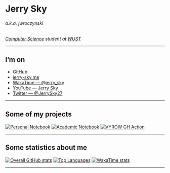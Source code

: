 # Jerry Sky
###### *a.k.a. jwroczynski*

*[Computer Science](https://cs.pwr.edu.pl/index.php?lang=eng) student at [WUST](https://pwr.edu.pl/en/)*

---

## I’m on

- GitHub
- [jerry-sky.me](https://jerry-sky.me)
- [WakaTime — @jerry_sky](https://wakatime.com/@jerry_sky)
- [YouTube — Jerry Sky](https://www.youtube.com/channel/UCU3CxcihDdt75fV5jeODOEQ)
- [Twitter — @JerrySky27](https://twitter.com/home)

---

## Some of my projects

[<img align=center alt="Personal Notebook" src="https://github-readme-stats.vercel.app/api/pin/?username=jerry-sky&repo=personal-notebook&theme=dark&hide_border=true"/>](https://personal.jerry-sky.me)
[<img align=center alt="Academic Notebook" src="https://github-readme-stats.vercel.app/api/pin/?username=jerry-sky&repo=academic-notebook&theme=dark&hide_border=true"/>](https://academic.jerry-sky.me)
[<img align=center alt="VYROW GH Action" src="https://github-readme-stats.vercel.app/api/pin/?username=jerry-sky&repo=vyrow&theme=dark&hide_border=true"/>](https://github.com/marketplace/actions/vyrow)

---

## Some statistics about me

[<img align=center alt="Overall GitHub stats" src="https://github-readme-stats.vercel.app/api?username=jerry-sky&hide=stars&count_private=true&show_icons=true&theme=dark&hide_border=true"/>](https://github.com/jerry-sky?tab=repositories)
[<img align=center alt="Top Languages" src="https://github-readme-stats.vercel.app/api/top-langs/?username=jerry-sky&layout=compact&theme=dark&hide_border=true&exclude_repo=python-unity-ai&count_private=true&langs_count=10"/>](https://github.com/jerry-sky?tab=repositories)
[<img align=center alt="WakaTime stats" src="https://github-readme-stats.vercel.app/api/wakatime?username=jerry_sky&layout=compact&theme=dark&hide_border=true"/>](https://wakatime.com/@jerry_sky)

---
